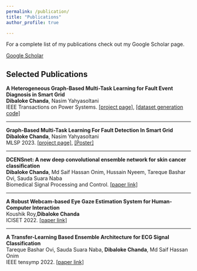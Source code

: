 ```yaml
---
permalink: /publication/
title: "Publications"
author_profile: true

---
```

For a complete list of my publications check out my Google Scholar page.

 <a href="https://scholar.google.com/citations?user=dO8bRn0AAAAJ&hl=en" target="_blank">Google Scholar</a> 

## Selected Publications

<b> A Heterogeneous Graph-Based Multi-Task Learning for Fault Event Diagnosis in Smart Grid </b>
<br><b>Dibaloke Chanda</b>, Nasim Yahyasoltani
<br>IEEE Transactions on Power Systems.  [[project page]](https://graphbasedmtl.github.io/heterogenous-graph-mtl-fault-diagonosis/), [[dataset generation code]](https://github.com/Machine-Learning-Optimization-Data-Lab/Graph-Based-Fault-Detection-Data-Generation)

------
<b> Graph-Based Multi-Task Learning For Fault Detection In Smart Grid </b>
<br><b>Dibaloke Chanda</b>, Nasim Yahyasoltani
<br>MLSP 2023. [[project page]](https://graph-based-mtl-fault-detection.github.io/), [[Poster]](https://drive.google.com/file/d/1nfBjpoZ2eipo_oYeew5BV9r738I0bPx6/view)

------

<b> DCENSnet: A new deep convolutional ensemble network for skin cancer classification </b>
<br><b>Dibaloke Chanda</b>, Md Saif Hassan Onim, Hussain Nyeem, Tareque Bashar Ovi, Sauda Suara Naba
<br>Biomedical Signal Processing and Control. [[paper link]](https://www.sciencedirect.com/science/article/pii/S1746809423011904)

------
<b> A Robust Webcam-based Eye Gaze Estimation System for Human-Computer Interaction </b>
<br> Koushik Roy,<b>Dibaloke Chanda</b>
<br>ICISET 2022. [[paper link]](https://ieeexplore.ieee.org/abstract/document/9775896)

------

<b> A Transfer-Learning Based Ensemble Architecture for ECG Signal Classification </b>
<br>Tareque Bashar Ovi, Sauda Suara Naba, <b> Dibaloke Chanda</b>, Md Saif Hassan Onim
<br> IEEE tensymp 2022. [[paper link]](https://arxiv.org/abs/2207.00002)
